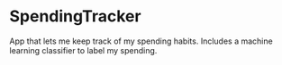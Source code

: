# SpendingTracker
App that lets me keep track of my spending habits. Includes a machine learning classifier to label my spending. 

